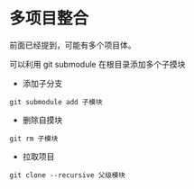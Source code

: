 # 多项目整合

前面已经提到，可能有多个项目体。

可以利用 git submodule 在根目录添加多个子摸块

- 添加子分支

```
git submodule add 子模块
```

- 删除自摸块

```
git rm 子模块
```

- 拉取项目

```
git clone --recursive 父级模块
```


